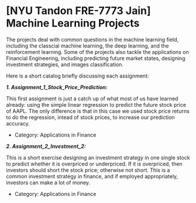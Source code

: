 # [NYU Tandon FRE-7773 Jain] Machine Learning Projects
The projects deal with common questions in the machine learning field, including the classcial machine learning, the deep learning, and the reinforcement learning. Some of the projects also tackle the applications on Financial Engineering, including predicting future market states, designing investment strategies, and images classification.

Here is a short catalog briefly discussing each assignment:

***1. Assignment_1_Stock_Price_Prediction:*** 

This first assignment is just a catch up of what most of us have learned already: using the simple linear regression to predict the future stock price of AAPL. The only difference is that in this case we used stock price returns to do the regression, intead of stock prices, to increase our prediction accuracy. 

* Category: Applications in Finance

***2. Assignment_2_Investment_2:*** 

This is a short exercise designing an investment strategy in one single stock to predict whether it is overpriced or underpriced. If it is overpriced, then investors should short the stock price; otherwise not short. This is a common investment strategy in finance, and if employed 
appropriately, investors can make a lot of money.

* Category: Applications in Finance

